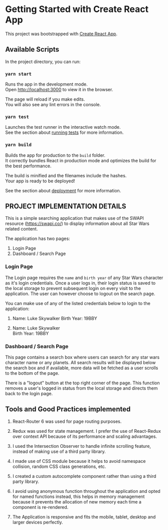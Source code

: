 # Getting Started with Create React App

This project was bootstrapped with [Create React App](https://github.com/facebook/create-react-app).

## Available Scripts

In the project directory, you can run:

### `yarn start`

Runs the app in the development mode.\
Open [http://localhost:3000](http://localhost:3000) to view it in the browser.

The page will reload if you make edits.\
You will also see any lint errors in the console.

### `yarn test`

Launches the test runner in the interactive watch mode.\
See the section about [running tests](https://facebook.github.io/create-react-app/docs/running-tests) for more information.

### `yarn build`

Builds the app for production to the `build` folder.\
It correctly bundles React in production mode and optimizes the build for the best performance.

The build is minified and the filenames include the hashes.\
Your app is ready to be deployed!

See the section about [deployment](https://facebook.github.io/create-react-app/docs/deployment) for more information.

## PROJECT IMPLEMENTATION DETAILS

This is a simple searching application that makes use of the SWAPI resource (​https://swapi.co/​) to display information about all Star Wars related content.

The application has two pages:

1. Login Page
2. Dashboard / Search Page

### Login Page

The Login page requires the `name` and `birth year` of any Star Wars character as it's login credentials.
Once a user logs in, their login status is saved to the local storage to prevent subsequent login on every visit to the application. The user can however choose to logout on the search page.

You can make use of any of the listed credentials below to login to the application:

1.  Name: Luke Skywalker
    Birth Year: 19BBY

2.  Name: Luke Skywalker  
    Birth Year: 19BBY

### Dashboard / Search Page

This page contains a search box where users can search for any star wars character name or any planets. All search results will be displayed below the search box and if available, more data will be fetched as a user scrolls to the bottom of the page.

There is a "logout" button at the top right corner of the page. This function removes a user's logged in status from the local storage and directs them back to the login page.

## Tools and Good Practices implemented

1.  React-Router 6 was used for page routing purposes.

2.  Redux was used for state management. I prefer the use of React-Redux over context API because of its performance and scaling advantages.

3.  I used the Intersection Observer to handle infinite scrolling feature, instead of making use of a third party library.

4.  I made use of CSS module because it helps to avoid namespace collision, random CSS class generations, etc.

5.  I created a custom autocomplete component rather than using a third party library.

6.  I avoid using anonymous function throughout the application and opted for named functions instead, this helps in memory management because it prevents the allocation of new memory each time a component is re-rendered.

7.  The Application is responsive and fits the mobile, tablet, desktop and larger devices perfectly.
